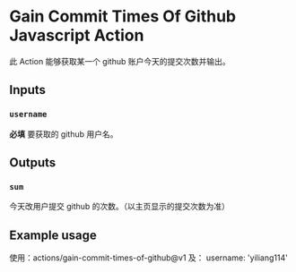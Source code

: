 # Gain Commit Times Of Github Javascript Action

此 Action 能够获取某一个 github 账户今天的提交次数并输出。

## Inputs

### `username`

**必填** 要获取的 github 用户名。

## Outputs

### `sum`

今天改用户提交 github 的次数。（以主页显示的提交次数为准）

## Example usage

使用：actions/gain-commit-times-of-github@v1
及：
username: 'yiliang114'

